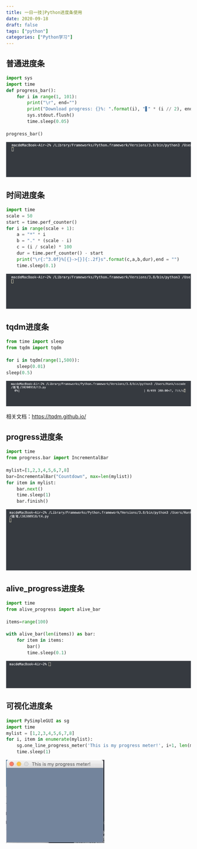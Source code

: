 ```yaml
---
title: 一日一技|Python进度条使用
date: 2020-09-18
draft: false
tags: ["python"]
categories: ["Python学习"]
---
```


## 普通进度条

```python
import sys
import time
def progress_bar():
    for i in range(1, 101):
        print("\r", end="")
        print("Download progress: {}%: ".format(i), "▋" * (i // 2), end="")
        sys.stdout.flush()
        time.sleep(0.05)

progress_bar()
```
![普通进度条](/images/202009/18/普通进度条.gif)


## 时间进度条

```python
import time
scale = 50
start = time.perf_counter()
for i in range(scale + 1):
    a = "*" * i
    b = "." * (scale - i)
    c = (i / scale) * 100
    dur = time.perf_counter() - start
    print("\r{:^3.0f}%[{}->{}]{:.2f}s".format(c,a,b,dur),end = "")
    time.sleep(0.1)
```
![时间进度条](/images/202009/18/时间进度条.gif)


## tqdm进度条

```python
from time import sleep
from tqdm import tqdm

for i in tqdm(range(1,500)):
    sleep(0.01)
sleep(0.5)
```
![tpdm进度条](/images/202009/18/tpdm进度条.gif)

相关文档：https://tqdm.github.io/


## progress进度条

```python
import time
from progress.bar import IncrementalBar

mylist=[1,2,3,4,5,6,7,8]
bar=IncrementalBar("Countdown", max=len(mylist))
for item in mylist:
    bar.next()
    time.sleep(1)
    bar.finish()
```
![progress进度条](/images/202009/18/progress进度条.gif)


## alive_progress进度条

```python
import time
from alive_progress import alive_bar

items=range(100)

with alive_bar(len(items)) as bar:
    for item in items:
        bar()
        time.sleep(0.1)
```
![alive_progress进度条](/images/202009/18/alive_progress进度条.gif)

## 可视化进度条

```python
import PySimpleGUI as sg
import time
mylist = [1,2,3,4,5,6,7,8]
for i, item in enumerate(mylist):
    sg.one_line_progress_meter('This is my progress meter!', i+1, len(mylist), '-key-')
    time.sleep(1)
```
![可视化进度条](/images/202009/18/可视化进度条.gif)
